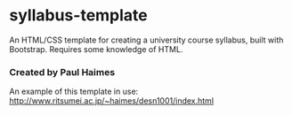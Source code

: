 # syllabus-template
An HTML/CSS template for creating a university course syllabus, built with Bootstrap. 
Requires some knowledge of HTML.

### Created by Paul Haimes
An example of this template in use: http://www.ritsumei.ac.jp/~haimes/desn1001/index.html
